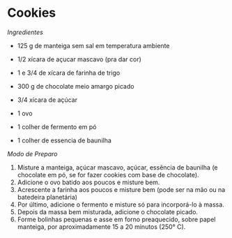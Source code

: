 # Cookies 

_Ingredientes_

- 125 g de manteiga sem sal em temperatura ambiente

- 1/2 xícara de açucar mascavo (pra dar cor)

- 1 e 3/4 de xícara de farinha de trigo

- 300 g de chocolate meio amargo picado

- 3/4 xícara de açúcar

- 1 ovo

- 1 colher de fermento em pó

- 1 colher de essencia de baunilha



_Modo de Preparo_

1. Misture a manteiga, açúcar mascavo, açúcar, essência de baunilha (e chocolate em pó, se for fazer cookies com base de chocolate).
2. Adicione o ovo batido aos poucos e misture bem.
3. Acrescente a farinha aos poucos e misture bem (pode ser na mão ou na batedeira planetária)
4. Por último, adicione o fermento e misture só para incorporá-lo à massa.
5. Depois da massa bem misturada, adicione o chocolate picado.
6. Forme bolinhas pequenas e asse em forno preaquecido, sobre papel manteiga, por aproximadamente 15 a 20 minutos (250° C).




